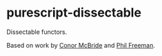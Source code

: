 # purescript-dissectable

Dissectable functors.

Based on work by [Conor McBride][1] and [Phil Freeman][2].

[1]: http://strictlypositive.org/CJ.pdf
[2]: http://blog.functorial.com/posts/2017-06-18-Stack-Safe-Traversals-via-Dissection.html
